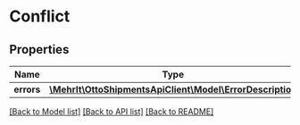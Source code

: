 # Conflict

## Properties
Name | Type | Description | Notes
------------ | ------------- | ------------- | -------------
**errors** | [**\MehrIt\OttoShipmentsApiClient\Model\ErrorDescription**](ErrorDescription.md) |  | [optional] 

[[Back to Model list]](../../README.md#documentation-for-models) [[Back to API list]](../../README.md#documentation-for-api-endpoints) [[Back to README]](../../README.md)

